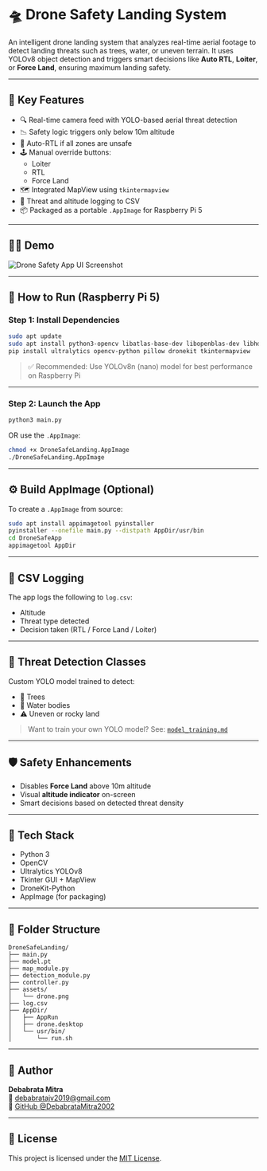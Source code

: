 # 🛸 Drone Safety Landing System

An intelligent drone landing system that analyzes real-time aerial footage to detect landing threats such as trees, water, or uneven terrain. It uses YOLOv8 object detection and triggers smart decisions like **Auto RTL**, **Loiter**, or **Force Land**, ensuring maximum landing safety.

---

## 📸 Key Features

- 🔍 Real-time camera feed with YOLO-based aerial threat detection
- 📉 Safety logic triggers only below 10m altitude
- 🧠 Auto-RTL if all zones are unsafe
- 🕹️ Manual override buttons:
  - Loiter
  - RTL
  - Force Land
- 🗺️ Integrated MapView using `tkintermapview`
- 📁 Threat and altitude logging to CSV
- 📦 Packaged as a portable `.AppImage` for Raspberry Pi 5

---

## 🧑‍💻 Demo

![Drone Safety App UI Screenshot](screenshot.png)

---

## 🚀 How to Run (Raspberry Pi 5)

### Step 1: Install Dependencies

```bash
sudo apt update
sudo apt install python3-opencv libatlas-base-dev libopenblas-dev libhdf5-dev
pip install ultralytics opencv-python pillow dronekit tkintermapview
```

> ✅ Recommended: Use YOLOv8n (nano) model for best performance on Raspberry Pi

---

### Step 2: Launch the App

```bash
python3 main.py
```

OR use the `.AppImage`:

```bash
chmod +x DroneSafeLanding.AppImage
./DroneSafeLanding.AppImage
```

---

## ⚙️ Build AppImage (Optional)

To create a `.AppImage` from source:

```bash
sudo apt install appimagetool pyinstaller
pyinstaller --onefile main.py --distpath AppDir/usr/bin
cd DroneSafeApp
appimagetool AppDir
```

---

## 🧾 CSV Logging

The app logs the following to `log.csv`:
- Altitude
- Threat type detected
- Decision taken (RTL / Force Land / Loiter)

---

## 🧠 Threat Detection Classes

Custom YOLO model trained to detect:
- 🌳 Trees
- 🌊 Water bodies
- ⚠️ Uneven or rocky land

> Want to train your own YOLO model? See: [`model_training.md`](model_training.md)

---

## 🛡️ Safety Enhancements

- Disables **Force Land** above 10m altitude
- Visual **altitude indicator** on-screen
- Smart decisions based on detected threat density

---

## 🧱 Tech Stack

- Python 3
- OpenCV
- Ultralytics YOLOv8
- Tkinter GUI + MapView
- DroneKit-Python
- AppImage (for packaging)

---

## 📂 Folder Structure

```
DroneSafeLanding/
├── main.py
├── model.pt
├── map_module.py
├── detection_module.py
├── controller.py
├── assets/
│   └── drone.png
├── log.csv
├── AppDir/
│   ├── AppRun
│   ├── drone.desktop
│   └── usr/bin/
│       └── run.sh
```

---

## 🙋 Author

**Debabrata Mitra**  
📧 debabratajv2019@gmail.com  
🔗 [GitHub @DebabrataMitra2002](https://github.com/DebabrataMitra2002)

---

## 📄 License

This project is licensed under the [MIT License](LICENSE).